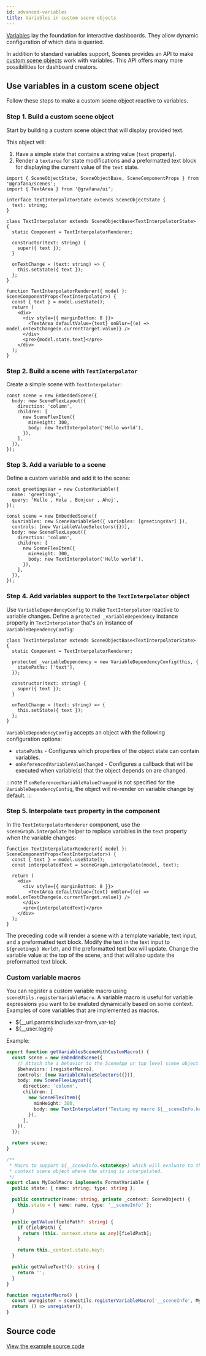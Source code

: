 ```yaml
---
id: advanced-variables
title: Variables in custom scene objects
---
```


[Variables](./variables.md) lay the foundation for interactive dashboards. They allow dynamic configuration of which data is queried.

In addition to standard variables support, Scenes provides an API to make [custom scene objects](./advanced-custom-scene-objects.md) work with variables. This API offers many more possibilities for dashboard creators.

## Use variables in a custom scene object

Follow these steps to make a custom scene object reactive to variables.

### Step 1. Build a custom scene object

Start by building a custom scene object that will display provided text.

This object will:

1. Have a simple state that contains a string value (`text` property).
2. Render a `textarea` for state modifications and a preformatted text block for displaying the current value of the `text` state.

```tsx
import { SceneObjectState, SceneObjectBase, SceneComponentProps } from '@grafana/scenes';
import { TextArea } from '@grafana/ui';

interface TextInterpolatorState extends SceneObjectState {
  text: string;
}

class TextInterpolator extends SceneObjectBase<TextInterpolatorState> {
  static Component = TextInterpolatorRenderer;

  constructor(text: string) {
    super({ text });
  }

  onTextChange = (text: string) => {
    this.setState({ text });
  };
}

function TextInterpolatorRenderer({ model }: SceneComponentProps<TextInterpolator>) {
  const { text } = model.useState();
  return (
    <div>
      <div style={{ marginBottom: 8 }}>
        <TextArea defaultValue={text} onBlur={(e) => model.onTextChange(e.currentTarget.value)} />
      </div>
      <pre>{model.state.text}</pre>
    </div>
  );
}
```

### Step 2. Build a scene with `TextInterpolator`

Create a simple scene with `TextInterpolator`:

```tsx
const scene = new EmbeddedScene({
  body: new SceneFlexLayout({
    direction: 'column',
    children: [
      new SceneFlexItem({
        minHeight: 300,
        body: new TextInterpolator('Hello world'),
      }),
    ],
  }),
});
```

### Step 3. Add a variable to a scene

Define a custom variable and add it to the scene:

```tsx
const greetingsVar = new CustomVariable({
  name: 'greetings',
  query: 'Hello , Hola , Bonjour , Ahoj',
});

const scene = new EmbeddedScene({
  $variables: new SceneVariableSet({ variables: [greetingsVar] }),
  controls: [new VariableValueSelectors({})],
  body: new SceneFlexLayout({
    direction: 'column',
    children: [
      new SceneFlexItem({
        minHeight: 300,
        body: new TextInterpolator('Hello world'),
      }),
    ],
  }),
});
```

### Step 4. Add variables support to the `TextInterpolator` object

Use `VariableDependencyConfig` to make `TextInterpolator` reactive to variable changes. Define a `protected _variableDependency` instance property in `TextInterpolator` that's an instance of `VariableDependencyConfig`:

```tsx
class TextInterpolator extends SceneObjectBase<TextInterpolatorState> {
  static Component = TextInterpolatorRenderer;

  protected _variableDependency = new VariableDependencyConfig(this, {
    statePaths: ['text'],
  });

  constructor(text: string) {
    super({ text });
  }

  onTextChange = (text: string) => {
    this.setState({ text });
  };
}
```

`VariableDependencyConfig` accepts an object with the following configuration options:

- `statePaths` - Configures which properties of the object state can contain variables.
- `onReferencedVariableValueChanged` - Configures a callback that will be executed when variable(s) that the object depends on are changed.

:::note
If `onReferencedVariableValueChanged` is not specified for the `VariableDependencyConfig`, the object will re-render on variable change by default.
:::

### Step 5. Interpolate `text` property in the component

In the `TextInterpolatorRenderer` component, use the `sceneGraph.interpolate` helper to replace variables in the `text` property when the variable changes:

```tsx
function TextInterpolatorRenderer({ model }: SceneComponentProps<TextInterpolator>) {
  const { text } = model.useState();
  const interpolatedText = sceneGraph.interpolate(model, text);

  return (
    <div>
      <div style={{ marginBottom: 8 }}>
        <TextArea defaultValue={text} onBlur={(e) => model.onTextChange(e.currentTarget.value)} />
      </div>
      <pre>{interpolatedText}</pre>
    </div>
  );
}
```

The preceding code will render a scene with a template variable, text input, and a preformatted text block. Modify the text in the text input to `${greetings} World!`, and the preformatted text box will update. Change the variable value at the top of the scene, and that will also update the preformatted text block.

### Custom variable macros

You can register a custom variable macro using `sceneUtils.registerVariableMacro`. A variable macro is useful for variable expressions you want to be evaluted dynamically based on some context. Examples of core variables
that are implemented as macros.

* ${__url.params:include:var-from,var-to}
* ${__user.login}

Example:

```ts
export function getVariablesSceneWithCustomMacro() {
  const scene = new EmbeddedScene({
    // Attach the a behavior to the SceneApp or top level scene object that registers and unregisters the macro
    $behaviors: [registerMacro],
    controls: [new VariableValueSelectors({})],
    body: new SceneFlexLayout({
      direction: 'column',
      children: [
        new SceneFlexItem({
          minHeight: 300,
          body: new TextInterpolator('Testing my macro ${__sceneInfo.key}'),
        }),
      ],
    }),
  });

  return scene;
}

/**
 * Macro to support ${__sceneInfo.<stateKey>} which will evaluate to the state key value of the
 * context scene object where the string is interpolated.
 */
export class MyCoolMacro implements FormatVariable {
  public state: { name: string; type: string };

  public constructor(name: string, private _context: SceneObject) {
    this.state = { name: name, type: '__sceneInfo' };
  }

  public getValue(fieldPath?: string) {
    if (fieldPath) {
      return (this._context.state as any)[fieldPath];
    }

    return this._context.state.key!;
  }

  public getValueText?(): string {
    return '';
  }
}

function registerMacro() {
  const unregister = sceneUtils.registerVariableMacro('__sceneInfo', MyCoolMacro);
  return () => unregister();
}
```


## Source code

[View the example source code](https://github.com/grafana/scenes/tree/main/docusaurus/docs/advanced-variables.tsx)


